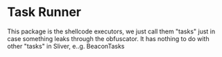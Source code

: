 Task Runner
============

This package is the shellcode executors, we just call them "tasks" just in case something leaks through the obfuscator. It has nothing to do with other "tasks" in Sliver, e..g. BeaconTasks

